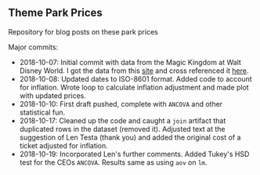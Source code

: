 ## Theme Park Prices

Repository for blog posts on these park prices




Major commits:

- 2018-10-07: Initial commit with data from the Magic Kingdom at Walt Disney World. I got the data from this [site](http://allears.net/walt-disney-world/wdw-planning/wdw-ticket-increase-guide/) and cross referenced it [here](https://www.travelandleisure.com/trip-ideas/disney-vacations/disney-world-ticket-costs-over-time).
- 2018-10-08: Updated dates to ISO-8601 format. Added code to account for inflation. Wrote loop to calculate inflation adjustment and made plot with updated prices.
- 2018-10-10: First draft pushed, complete with `ANCOVA` and other statistical fun. 
- 2018-10-17: Cleaned up the code and caught a `join` artifact that duplicated rows in the dataset (removed it). Adjusted text at the suggestion of Len Testa (thank you) and added the original cost of a ticket adjusted for inflation.
- 2018-10-19: Incorporated Len's further comments. Added Tukey's HSD test for the CEOs `ANCOVA`. Results same as using `aov` on `lm`.
